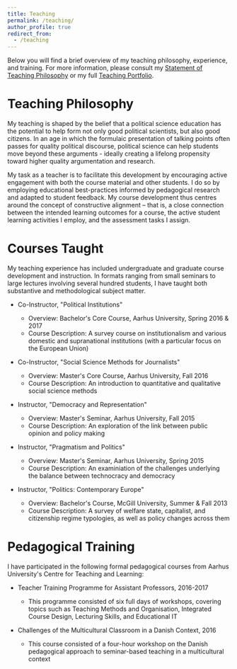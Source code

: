 ```yaml
---
title: Teaching
permalink: /teaching/
author_profile: true
redirect_from:
  - /teaching
---
```


Below you will find a brief overview of my teaching philosophy, experience, and training. For more information, please consult my [Statement of Teaching Philosophy](https://anthonykevins.github.io/files/Teaching_Philosophy.pdf) or my full [Teaching Portfolio](https://anthonykevins.github.io/files/Teaching_Portfolio.pdf).

# Teaching Philosophy

My teaching is shaped by the belief that a political science education has the potential to help form not only good political scientists, but also good citizens. In an age in which the formulaic presentation of talking points often passes for quality political discourse, political science can help students move beyond these arguments - ideally creating a lifelong propensity toward higher quality argumentation and research.

My task as a teacher is to facilitate this development by encouraging active engagement with both the course material and other students. I do so by employing educational best-practices informed by pedagogical research and adapted to student feedback. My course development thus centres around the concept of constructive alignment – that is, a close connection between the intended learning outcomes for a course, the active student learning activities I employ, and the assessment tasks I assign.

# Courses Taught

My teaching experience has included undergraduate and graduate course development and instruction. In formats ranging from small seminars to large lectures involving several hundred students, I have taught both substantive and methodological subject matter.

- Co-Instructor, "Political Institutions"

  - Overview: Bachelor's Core Course, Aarhus University, Spring 2016 & 2017
  - Course Description: A survey course on institutionalism and various domestic and supranational institutions (with a particular focus on the European Union)

- Co-Instructor, "Social Science Methods for Journalists"

  - Overview: Master's Core Course, Aarhus University, Fall 2016
  - Course Description: An introduction to quantitative and qualitative social science methods

- Instructor, "Democracy and Representation"

  - Overview: Master's Seminar, Aarhus University, Fall 2015
  - Course Description: An exploration of the link between public opinion and policy making

- Instructor, "Pragmatism and Politics"

  - Overview: Master's Seminar, Aarhus University, Spring 2015
  - Course Description: An examiniation of the challenges underlying the balance between technocracy and democracy

- Instructor, "Politics: Contemporary Europe"

  - Overview: Bachelor's Course, McGill University, Summer & Fall 2013
  - Course Description: A survey of welfare state, capitalist, and citizenship regime typologies, as well as policy changes across them

# Pedagogical Training

I have participated in the following formal pedagogical courses from Aarhus University's Centre for Teaching and Learning:

- Teacher Training Programme for Assistant Professors, 2016-2017

  - This programme consisted of six full days of workshops, covering topics such as Teaching Methods and Organisation, Integrated Course Design, Lecturing Skills, and Educational IT

- Challenges of the Multicultural Classroom in a Danish Context, 2016

  - This course consisted of a four-hour workshop on the Danish pedagogical approach to seminar-based teaching in a multicultural context
